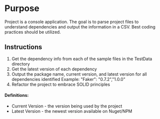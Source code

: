 # Purpose
Project is a console application. The goal is to parse project files to understand dependencies and output the information in a CSV. Best coding practices should be utilized.
## Instructions
1) Get the dependency info from each of the sample files in the TestData directory
2) Get the latest version of each dependency
3) Output the package name, current version, and latest version for all dependencies identified
	Example: "Faker": "0.7.2","1.0.0"
4) Refactor the project to embrace SOLID principles

#### Definitions:
- Current Version - the version being used by the project
- Latest Version - the newest version available on Nuget/NPM
